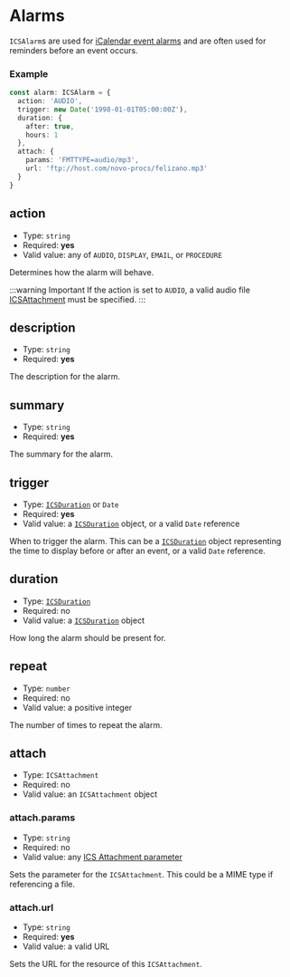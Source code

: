 

# Alarms <Badge text="6.0.0" vertical="middle" />

`ICSAlarm`s are used for [iCalendar event alarms](icalendar.md#addalarm-alarm-alarm) and are often used for reminders before an event occurs.

### Example

```ts
const alarm: ICSAlarm = {
  action: 'AUDIO',
  trigger: new Date('1998-01-01T05:00:00Z'),
  duration: {
    after: true,
    hours: 1
  },
  attach: {
    params: 'FMTTYPE=audio/mp3',
    url: 'ftp://host.com/novo-procs/felizano.mp3'
  }
}
```

## action

* Type: `string`
* Required: **yes**
* Valid value: any of `AUDIO`, `DISPLAY`, `EMAIL`, or `PROCEDURE`

Determines how the alarm will behave.

:::warning Important
If the action is set to `AUDIO`, a valid audio file [ICSAttachment](#attach) must be specified.
:::

## description

* Type: `string`
* Required: **yes**

The description for the alarm.

## summary

* Type: `string`
* Required: **yes**

The summary for the alarm.

## trigger

* Type: [`ICSDuration`](durations.md) or `Date`
* Required: **yes**
* Valid value: a [`ICSDuration`](durations.md) object, or a valid `Date` reference

When to trigger the alarm. This can be a [`ICSDuration`](durations.md) object representing the time to display before or after an event, or a valid `Date` reference.

## duration

* Type: [`ICSDuration`](durations.md)
* Required: no
* Valid value: a [`ICSDuration`](durations.md) object

How long the alarm should be present for.

## repeat

* Type: `number`
* Required: no
* Valid value: a positive integer

The number of times to repeat the alarm.

## attach

* Type: `ICSAttachment`
* Required: no
* Valid value: an `ICSAttachment` object

### attach.params

* Type: `string`
* Required: no
* Valid value: any [ICS Attachment parameter](https://www.kanzaki.com/docs/ical/attach.html)

Sets the parameter for the `ICSAttachment`. This could be a MIME type if referencing a file.

### attach.url

* Type: `string`
* Required: **yes**
* Valid value: a valid URL

Sets the URL for the resource of this `ICSAttachment`.

